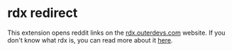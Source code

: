 # rdx redirect

This extension opens reddit links on the [rdx.outerdevs.com](https://rdx.outerdevs.com) website. If you don't know what rdx is, you can read more about it [here](https://github.com/avadhesh18/rdx).